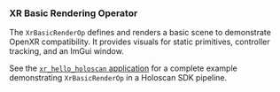 ### XR Basic Rendering Operator

The `XrBasicRenderOp` defines and renders a basic scene to demonstrate OpenXR compatibility. It provides visuals for static primitives, controller tracking, and an ImGui window.

See the [`xr_hello_holoscan` application](/applications/volume_rendering_xr/utils/xr_hello_holoscan/) for a complete example demonstrating `XrBasicRenderOp` in a Holoscan SDK pipeline.
